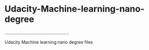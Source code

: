 # Udacity-Machine-learning-nano-degree

....................................................

Udacity Machine learning nano degree files
